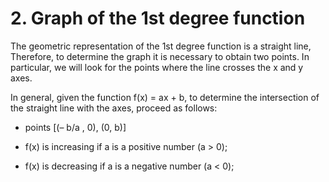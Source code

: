 <h1>2. Graph of the 1st degree function</h1>
<p>The geometric representation of the 1st degree function is a straight line,
Therefore, to determine the graph it is necessary to obtain two
points. In particular, we will look for the points where the line crosses
the x and y axes.</p>
<p>In general, given the function f(x) = ax + b, to determine the intersection of the straight line with the axes, proceed as follows:</p>


* points [(– b/a , 0), (0, b)]

* f(x) is increasing if a is a positive number (a > 0);
* f(x) is decreasing if a is a negative number (a < 0);
